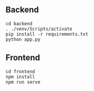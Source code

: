 ## Backend

```
cd backend
. ./venv/Scripts/activate
pip install -r requirements.txt
python app.py
```

## Frontend

```
cd frontend
npm install
npm run serve
```
